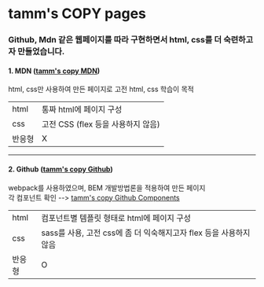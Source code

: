 # tamm's COPY pages

### Github, Mdn 같은 웹페이지를 따라 구현하면서 html, css를 더 숙련하고자 만들었습니다.

#### 1. MDN ([tamm's copy MDN](http://copy.tammolo.com/copy_mdn/index.html))
html, css만 사용하여 만든 페이지로 고전 html, css 학습이 목적  

|  |  |
|----------|----------|
|  html  |  통짜 html에 페이지 구성  |
|  css  |  고전 CSS (flex 등을 사용하지 않음)  |
|  반응형  |  X  |

--------

#### 2. Github ([tamm's copy Github](http://copy.tammolo.com/copy_github/dist/index.html))
webpack를 사용하였으며, BEM 개발방법론을 적용하여 만든 페이지  
각 컴포넌트 확인  -->  [tamm's copy Github Components](http://copy.tammolo.com/copy_github/dist/components.html)

|  |  |
|----------| ----------|
|  html  |  컴포넌트별 템플릿 형태로 html에 페이지 구성  |
|  css  |  sass를 사용, 고전  css에 좀 더 익숙해지고자 flex 등을 사용하지 않음  |
|  반응형  |  O  |
